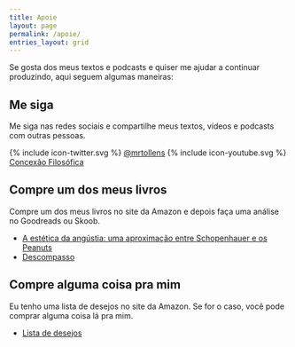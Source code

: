 ```yaml
---
title: Apoie
layout: page
permalink: /apoie/
entries_layout: grid
---
```


Se gosta dos meus textos e podcasts e quiser me ajudar a continuar produzindo, aqui seguem algumas maneiras:

## Me siga

Me siga nas redes sociais e compartilhe meus textos, vídeos e podcasts com outras pessoas.

<span class="icon icon--twitter">{% include icon-twitter.svg %}</span> [@mrtollens](https://twitter.com/mrtollens)
<span class="icon icon--youtube">{% include icon-youtube.svg %}</span> [Concexão Filosófica](http://youtube.com/conexaofilosofica)

## Compre um dos meus livros

Compre um dos meus livros no site da Amazon e depois faça uma análise no Goodreads ou Skoob.

 - [A estética da angústia: uma aproximação entre Schopenhauer e os Peanuts](https://amzn.to/2XAkrWF)
 - [Descompasso](https://amzn.to/2XvjDlH)

## Compre alguma coisa pra mim

Eu tenho uma lista de desejos no site da Amazon. Se for o caso, você pode comprar alguma coisa lá pra mim.

 - [Lista de desejos](https://amzn.to/2DnqGW4)
